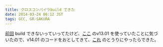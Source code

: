 ```yaml
---
title: クロスコンパイラbuild できた
date: 2014-03-24 06:12 JST
tags: GCC, GR-SAKURA
---
```


[前回](/blog/2014/03/22/sakura.html) build できないっていってたけど、[ここ](http://www.kpitgnutools.com/sourceCode.php) のv13.01 を使っていたことに気づいたので、v14.01 のコードをおとしてきて、[これ](http://qiita.com/jjzak/items/8e9d9d98370181aa97fa) のとうりにやったらできた。
